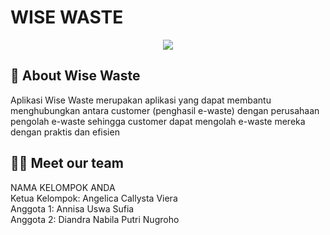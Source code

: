 # WISE WASTE

<p align="center">
<img src="https://lpkm.psikologi.ugm.ac.id/wp-content/uploads/2018/05/Simbol-Logo-Blok.jpg">
</p>

## 📌 About Wise Waste
Aplikasi Wise Waste merupakan aplikasi yang dapat membantu menghubungkan antara customer (penghasil e-waste) dengan
perusahaan pengolah e-waste sehingga customer dapat mengolah e-waste mereka dengan praktis dan efisien<br/>

## 👩‍💻 Meet our team
NAMA KELOMPOK ANDA <br>
Ketua Kelompok: Angelica Callysta Viera <br>
Anggota 1: Annisa Uswa Sufia <br>
Anggota 2: Diandra Nabila Putri Nugroho <br>
